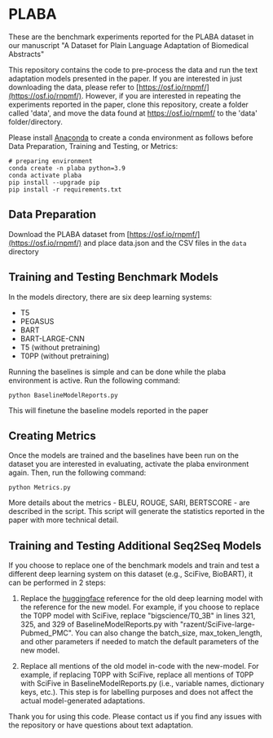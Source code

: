 # PLABA

These are the benchmark experiments reported for the PLABA dataset in our manuscript "A Dataset for Plain Language Adaptation of Biomedical Abstracts"

This repository contains the code to pre-process the data and run the text adaptation models presented in the paper.
If you are interested in just downloading the data, please refer to [https://osf.io/rnpmf/](https://osf.io/rnpmf/). However, if you are interested in repeating the experiments reported in the paper, clone this repository, create a folder called 'data', and move the data found at https://osf.io/rnpmf/ to the 'data' folder/directory.

Please install [Anaconda](https://www.anaconda.com/distribution/) to create a conda environment as follows before Data Preparation, Training and Testing, or Metrics:
```shell script
# preparing environment
conda create -n plaba python=3.9
conda activate plaba
pip install --upgrade pip
pip install -r requirements.txt
```

## Data Preparation
Download the PLABA dataset from [https://osf.io/rnpmf/](https://osf.io/rnpmf/) and place data.json and the CSV files in the `data` directory

## Training and Testing Benchmark Models
In the models directory, there are six deep learning systems:

* T5
* PEGASUS
* BART
* BART-LARGE-CNN
* T5 (without pretraining)
* T0PP (without pretraining)

Running the baselines is simple and can be done while the plaba environment is active. Run the following command:

```
python BaselineModelReports.py
```
This will finetune the baseline models reported in the paper

## Creating Metrics

Once the models are trained and the baselines have been run on the dataset you are interested in evaluating, activate the plaba environment again. 
Then, run the following command:

```
python Metrics.py
```
More details about the metrics - BLEU, ROUGE, SARI, BERTSCORE - are described in the script. This script will generate the statistics reported in the paper with more technical detail.

## Training and Testing Additional Seq2Seq Models

If you choose to replace one of the benchmark models and train and test a different deep learning system on this dataset (e.g., SciFive, BioBART), it can be performed in 2 steps:

1. Replace the [huggingface](https://huggingface.co/models) reference for the old deep learning model with the reference for the new model. For example, if you choose to replace the T0PP model with SciFive, replace "bigscience/T0_3B" in lines 321, 325, and 329 of BaselineModelReports.py with "razent/SciFive-large-Pubmed_PMC". You can also change the batch_size, max_token_length, and other parameters if needed to match the default parameters of the new model.

2. Replace all mentions of the old model in-code with the new-model. For example, if replacing T0PP with SciFive, replace all mentions of T0PP with SciFive in BaselineModelReports.py (i.e., variable names, dictionary keys, etc.). This step is for labelling purposes and does not affect the actual model-generated adaptations.

Thank you for using this code. Please contact us if you find any issues with the repository or have questions about text adaptation.
